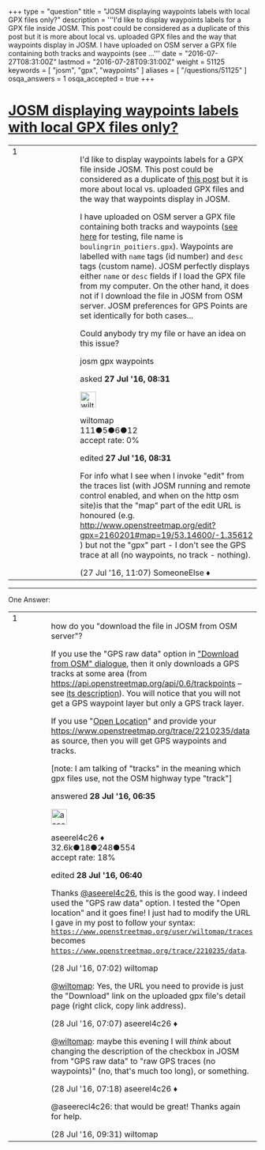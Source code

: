 +++
type = "question"
title = "JOSM displaying waypoints labels with local GPX files only?"
description = '''I&#x27;d like to display waypoints labels for a GPX file inside JOSM. This post could be considered as a duplicate of this post but it is more about local vs. uploaded GPX files and the way that waypoints display in JOSM. I have uploaded on OSM server a GPX file containing both tracks and waypoints (see ...'''
date = "2016-07-27T08:31:00Z"
lastmod = "2016-07-28T09:31:00Z"
weight = 51125
keywords = [ "josm", "gpx", "waypoints" ]
aliases = [ "/questions/51125" ]
osqa_answers = 1
osqa_accepted = true
+++

<div class="headNormal">

# [JOSM displaying waypoints labels with local GPX files only?](/questions/51125/josm-displaying-waypoints-labels-with-local-gpx-files-only)

</div>

<div id="main-body">

<div id="askform">

<table id="question-table" style="width:100%;">
<colgroup>
<col style="width: 50%" />
<col style="width: 50%" />
</colgroup>
<tbody>
<tr>
<td style="width: 30px; vertical-align: top"><div class="vote-buttons">
<span id="post-51125-upvote" class="ajax-command post-vote up" rel="nofollow" title="I like this post (click again to cancel)"> </span>
<div id="post-51125-score" class="post-score" title="current number of votes">
1
</div>
<span id="post-51125-downvote" class="ajax-command post-vote down" rel="nofollow" title="I dont like this post (click again to cancel)"> </span> <span id="favorite-mark" class="ajax-command favorite-mark" rel="nofollow" title="mark/unmark this question as favorite (click again to cancel)"> </span>
<div id="favorite-count" class="favorite-count">
&#10;</div>
</div></td>
<td><div id="item-right">
<div class="question-body">
<p>I'd like to display waypoints labels for a GPX file inside JOSM. This post could be considered as a duplicate of <a href="https://help.openstreetmap.org/questions/37093/josm-gpx-not-displaying-waypoints">this post</a> but it is more about local vs. uploaded GPX files and the way that waypoints display in JOSM.</p>
<p>I have uploaded on OSM server a GPX file containing both tracks and waypoints (<a href="https://www.openstreetmap.org/user/wiltomap/traces">see here</a> for testing, file name is <code>boulingrin_poitiers.gpx</code>). Waypoints are labelled with <code>name</code> tags (id number) and <code>desc</code> tags (custom name). JOSM perfectly displays either <code>name</code> or <code>desc</code> fields if I load the GPX file from my computer. On the other hand, it does not if I download the file in JOSM from OSM server. JOSM preferences for GPS Points are set identically for both cases...</p>
<p>Could anybody try my file or have an idea on this issue?</p>
</div>
<div id="question-tags" class="tags-container tags">
<span class="post-tag tag-link-josm" rel="tag" title="see questions tagged &#39;josm&#39;">josm</span> <span class="post-tag tag-link-gpx" rel="tag" title="see questions tagged &#39;gpx&#39;">gpx</span> <span class="post-tag tag-link-waypoints" rel="tag" title="see questions tagged &#39;waypoints&#39;">waypoints</span>
</div>
<div id="question-controls" class="post-controls">
&#10;</div>
<div class="post-update-info-container">
<div class="post-update-info post-update-info-user">
<p>asked <strong>27 Jul '16, 08:31</strong></p>
<img src="https://secure.gravatar.com/avatar/0392d1e09809dd296ca425cb4d5f9996?s=32&amp;d=identicon&amp;r=g" class="gravatar" width="32" height="32" alt="wiltomap&#39;s gravatar image" />
<p><span>wiltomap</span><br />
<span class="score" title="111 reputation points">111</span><span title="5 badges"><span class="badge1">●</span><span class="badgecount">5</span></span><span title="6 badges"><span class="silver">●</span><span class="badgecount">6</span></span><span title="12 badges"><span class="bronze">●</span><span class="badgecount">12</span></span><br />
<span class="accept_rate" title="Rate of the user&#39;s accepted answers">accept rate:</span> <span title="wiltomap has no accepted answers">0%</span></p>
</div>
<div class="post-update-info post-update-info-edited">
<p><span> edited <strong>27 Jul '16, 08:31</strong> </span></p>
</div>
</div>
<div id="comments-container-51125" class="comments-container">
<span id="51131"></span>
<div id="comment-51131" class="comment">
<div id="post-51131-score" class="comment-score">
&#10;</div>
<div class="comment-text">
<p>For info what I see when I invoke "edit" from the traces list (with JOSM running and remote control enabled, and when on the http osm site)is that the "map" part of the edit URL is honoured (e.g. <a href="http://www.openstreetmap.org/edit?gpx=2160201#map=19/53.14600/-1.35612">http://www.openstreetmap.org/edit?gpx=2160201#map=19/53.14600/-1.35612</a> ) but not the "gpx" part - I don't see the GPS trace at all (no waypoints, no track - nothing).</p>
</div>
<div id="comment-51131-info" class="comment-info">
<span class="comment-age">(27 Jul '16, 11:07)</span> <span class="comment-user userinfo">SomeoneElse ♦</span>
</div>
</div>
</div>
<div id="comment-tools-51125" class="comment-tools">
&#10;</div>
<div class="clear">
&#10;</div>
<div id="comment-51125-form-container" class="comment-form-container">
&#10;</div>
<div class="clear">
&#10;</div>
</div></td>
</tr>
</tbody>
</table>

------------------------------------------------------------------------

<div class="tabBar">

<span id="sort-top"></span>

<div class="headQuestions">

One Answer:

</div>

</div>

<span id="51140"></span>

<div id="answer-container-51140" class="answer accepted-answer">

<table style="width:100%;">
<colgroup>
<col style="width: 50%" />
<col style="width: 50%" />
</colgroup>
<tbody>
<tr>
<td style="width: 30px; vertical-align: top"><div class="vote-buttons">
<span id="post-51140-upvote" class="ajax-command post-vote up" rel="nofollow" title="I like this post (click again to cancel)"> </span>
<div id="post-51140-score" class="post-score" title="current number of votes">
1
</div>
<span id="post-51140-downvote" class="ajax-command post-vote down" rel="nofollow" title="I dont like this post (click again to cancel)"> </span> <span class="accept-answer on" rel="nofollow" title="wiltomap has selected this answer as the correct answer"> </span>
</div></td>
<td><div class="item-right">
<div class="answer-body">
<p>how do you "download the file in JOSM from OSM server"?</p>
<p>If you use the "GPS raw data" option in <a href="https://josm.openstreetmap.de/wiki/Help/Action/Download">"Download from OSM" dialogue</a>, then it only downloads a GPS tracks at some area (from <a href="https://api.openstreetmap.org/api/0.6/trackpoints">https://api.openstreetmap.org/api/0.6/trackpoints</a> – see <a href="https://wiki.openstreetmap.org/wiki/API_v0.6#GPS_traces">its description</a>). You will notice that you will not get a GPS waypoint layer but only a GPS track layer.</p>
<p>If you use "<a href="https://josm.openstreetmap.de/wiki/Help/Action/OpenLocation">Open Location</a>" and provide your <a href="https://www.openstreetmap.org/trace/2210235/data">https://www.openstreetmap.org/trace/2210235/data</a> as source, then you will get GPS waypoints and tracks.</p>
<p><span class="small">[note: I am talking of "tracks" in the meaning which gpx files use, not the OSM highway type "track"]</span></p>
</div>
<div class="answer-controls post-controls">
&#10;</div>
<div class="post-update-info-container">
<div class="post-update-info post-update-info-user">
<p>answered <strong>28 Jul '16, 06:35</strong></p>
<img src="https://secure.gravatar.com/avatar/66f0dc05b44574e3894be07b0b37cf37?s=32&amp;d=identicon&amp;r=g" class="gravatar" width="32" height="32" alt="aseerel4c26&#39;s gravatar image" />
<p><span>aseerel4c26 ♦</span><br />
<span class="score" title="32615 reputation points"><span>32.6k</span></span><span title="18 badges"><span class="badge1">●</span><span class="badgecount">18</span></span><span title="248 badges"><span class="silver">●</span><span class="badgecount">248</span></span><span title="554 badges"><span class="bronze">●</span><span class="badgecount">554</span></span><br />
<span class="accept_rate" title="Rate of the user&#39;s accepted answers">accept rate:</span> <span title="aseerel4c26 has 169 accepted answers">18%</span></p>
</div>
<div class="post-update-info post-update-info-edited">
<p><span> edited <strong>28 Jul '16, 06:40</strong> </span></p>
</div>
</div>
<div id="comments-container-51140" class="comments-container">
<span id="51141"></span>
<div id="comment-51141" class="comment">
<div id="post-51141-score" class="comment-score">
&#10;</div>
<div class="comment-text">
<p>Thanks <a href="http://help.openstreetmap.org/users/5179/aseerel4c26"></a><a href="http://help.openstreetmap.org/users/5179/aseerel4c26">@aseerel4c26</a>, this is the good way. I indeed used the "GPS raw data" option. I tested the "Open location" and it goes fine! I just had to modify the URL I gave in my post to follow your syntax: <a href="https://www.openstreetmap.org/user/wiltomap/traces"><code>https://www.openstreetmap.org/user/wiltomap/traces</code></a> becomes <a href="https://www.openstreetmap.org/trace/2210235/data"><code>https://www.openstreetmap.org/trace/2210235/data</code></a>.</p>
</div>
<div id="comment-51141-info" class="comment-info">
<span class="comment-age">(28 Jul '16, 07:02)</span> <span class="comment-user userinfo">wiltomap</span>
</div>
</div>
<span id="51142"></span>
<div id="comment-51142" class="comment">
<div id="post-51142-score" class="comment-score">
&#10;</div>
<div class="comment-text">
<p><a href="http://help.openstreetmap.org/users/10989/wiltomap"></a><a href="http://help.openstreetmap.org/users/10989/wiltomap">@wiltomap</a>: Yes, the URL you need to provide is just the "Download" link on the uploaded gpx file's detail page (right click, copy link address).</p>
</div>
<div id="comment-51142-info" class="comment-info">
<span class="comment-age">(28 Jul '16, 07:07)</span> <span class="comment-user userinfo">aseerel4c26 ♦</span>
</div>
</div>
<span id="51143"></span>
<div id="comment-51143" class="comment">
<div id="post-51143-score" class="comment-score">
&#10;</div>
<div class="comment-text">
<p><a href="http://help.openstreetmap.org/users/10989/wiltomap">@wiltomap</a>: maybe this evening I will <em>think</em> about changing the description of the checkbox in JOSM from "GPS raw data" to "raw GPS traces (no waypoints)" (no, that's much too long), or something.</p>
</div>
<div id="comment-51143-info" class="comment-info">
<span class="comment-age">(28 Jul '16, 07:18)</span> <span class="comment-user userinfo">aseerel4c26 ♦</span>
</div>
</div>
<span id="51144"></span>
<div id="comment-51144" class="comment">
<div id="post-51144-score" class="comment-score">
&#10;</div>
<div class="comment-text">
<p>@aseerecl4c26: that would be great! Thanks again for help.</p>
</div>
<div id="comment-51144-info" class="comment-info">
<span class="comment-age">(28 Jul '16, 09:31)</span> <span class="comment-user userinfo">wiltomap</span>
</div>
</div>
</div>
<div id="comment-tools-51140" class="comment-tools">
&#10;</div>
<div class="clear">
&#10;</div>
<div id="comment-51140-form-container" class="comment-form-container">
&#10;</div>
<div class="clear">
&#10;</div>
</div></td>
</tr>
</tbody>
</table>

</div>

<div class="paginator-container-left">

</div>

</div>

</div>

